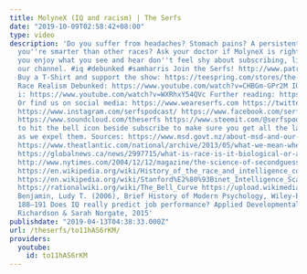 ```yaml
---
title: MolyneX (IQ and racism) | The Serfs
date: "2019-10-09T02:58:42+08:00"
type: video
description: 'Do you suffer from headaches? Stomach pains? A persistent feeling that
  you''re smarter than other races? Ask your doctor if MolyneX is right for you! If
  you enjoy what you see and hear don''t feel shy about subscribing, liking or sharing
  our channel. #iq #debunked #samharris Join the Serfs! http://www.patreon.com/theserfs
  Buy a T-Shirt and support the show: https://teespring.com/stores/the-serfs-capitalist-shill
  Race Realism Debunked: https://www.youtube.com/watch?v=CHBGm-GPr2M IQ and Race Vol
  i: https://www.youtube.com/watch?v=WXRhxY54QVc Further reading: https://motherboard.vice.com/en_us/article/43jgkb/youtube-gives-a-new-home-to-racist-views-on-iq
  Or find us on social media: https://www.weareserfs.com https://twitter.com/theserfstv
  https://www.instagram.com/serfspodcast/ https://www.facebook.com/serfspodcast https://itunes.apple.com/ca/podcast/the-serfs/id1226102303?mt=2
  https://www.soundcloud.com/theserfs https://www.steemit.com/@serfspodcast/ Be sure
  to hit the bell icon beside subscribe to make sure you get all the latest updates
  as we expel them. Sources: https://www.msd.govt.nz/about-msd-and-our-work/publications-resources/journals-and-magazines/social-policy-journal/spj36/36-who-are-we.html
  https://www.theatlantic.com/national/archive/2013/05/what-we-mean-when-we-say-race-is-a-social-construct/275872/
  https://globalnews.ca/news/2997715/what-is-race-is-it-biological-or-a-social-construct/
  http://www.nytimes.com/2004/12/12/magazine/the-science-of-secondguessing.html https://www.theguardian.com/news/2018/mar/02/the-unwelcome-revival-of-race-science
  https://en.wikipedia.org/wiki/History_of_the_race_and_intelligence_controversy https://www.nytimes.com/1994/10/09/magazine/daring-research-or-social-science-pornography-charles-murray.html?pagewanted=all
  https://en.wikipedia.org/wiki/Stanford%E2%80%93Binet_Intelligence_Scales https://en.wikipedia.org/wiki/History_of_the_race_and_intelligence_controversy
  https://rationalwiki.org/wiki/The_Bell_Curve https://upload.wikimedia.org/wikipedia/commons/a/a8/Simon-Binet_Ugly_Face_Item_from_1911_journal.png
  Benjamin, Ludy T. (2006), Brief History of Modern Psychology, Wiley-Blackwell, pp.
  188–191 Does IQ really predict job performance? Applied Developmental Science, Ken
  Richardson & Sarah Norgate, 2015'
publishdate: "2019-04-13T04:38:33.000Z"
url: /theserfs/to11hAS6rKM/
providers:
  youtube:
    id: to11hAS6rKM
---
```

